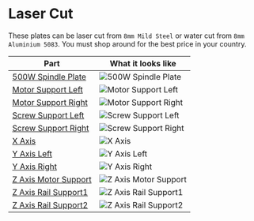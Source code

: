 # Laser Cut

These plates can be laser cut from `8mm Mild Steel` or water cut from `8mm Aluminium 5083`. You must shop around for the best price in your country.

| Part | What it looks like |
| ------------- | ------------- |
| [500W Spindle Plate](500W%20Spindle%20Plate.dxf) | ![500W Spindle Plate](../Docs/Diagrams/500W%20Spindle%20Plate.jpg) |
| [Motor Support Left](Motor%20Support%20Left.dxf) | ![Motor Support Left](../Docs/Diagrams/Motor%20Support%20Left.jpg) |
| [Motor Support Right](Motor%20Support%20Right.dxf) | ![Motor Support Right](../Docs/Diagrams/Motor%20Support%20Right.jpg) |
| [Screw Support Left](Screw%20Support%20Left.dxf) | ![Screw Support Left](../Docs/Diagrams/Screw%20Support%20Left.jpg) |
| [Screw Support Right](Screw%20Support%20Right.dxf) | ![Screw Support Right](../Docs/Diagrams/Screw%20Support%20Right.jpg) |
| [X Axis](X%20Axis.dxf) | ![X Axis](../Docs/Diagrams/X%20Axis.jpg) |
| [Y Axis Left](Y%20Axis%20Left.dxf) | ![Y Axis Left](../Docs/Diagrams/Y%20Axis%20Left.jpg) |
| [Y Axis Right](Y%20Axis%20Right.dxf) | ![Y Axis Right](../Docs/Diagrams/Y%20Axis%20Right.jpg) |
| [Z Axis Motor Support](Z%20Axis%20Motor%20Support.dxf) | ![Z Axis Motor Support](../Docs/Diagrams/Z%20Axis%20Motor%20Support.jpg) |
| [Z Axis Rail Support1](Z%20Axis%20Rail%20Support1.dxf) | ![Z Axis Rail Support1](../Docs/Diagrams/Z%20Axis%20Rail%20Support1.jpg) |
| [Z Axis Rail Support2](Z%20Axis%20Rail%20Support2.dxf) | ![Z Axis Rail Support2](../Docs/Diagrams/Z%20Axis%20Rail%20Support2.jpg) |
